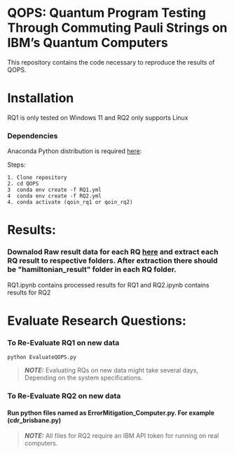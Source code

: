 # QOPS: Quantum Program Testing Through Commuting Pauli Strings on IBM’s Quantum Computers
This repository contains the code necessary to reproduce the results of QOPS.

# Installation
RQ1 is only tested on Windows 11 and RQ2 only supports Linux

### Dependencies

Anaconda Python distribution is required [here](https://www.anaconda.com/products/distribution):

Steps:

    1. Clone repository
    2. cd QOPS
    3  conda env create -f RQ1.yml
    4  conda env create -f RQ2.yml
    4. conda activate (qoin_rq1 or qoin_rq2) 
	

# Results:
### Downalod Raw result data for each RQ [here](https://drive.google.com/drive/folders/1focAA1vQ-N31YaMgxG9nGzzgBgbN_QiA?usp=sharing) and extract each RQ result to respective folders. After extraction there should be "hamiltonian_result" folder in each RQ folder.
RQ1.ipynb contains processed results for RQ1 and RQ2.ipynb contains results for RQ2

# Evaluate Research Questions:
### To Re-Evaluate RQ1 on new data
    python EvaluateQOPS.py
    
> **_NOTE:_** Evaluating RQs on new data might take several days, Depending on the system specifications.

### To Re-Evaluate RQ2 on new data
#### Run python files named as ErrorMitigation_Computer.py. For example (cdr_brisbane.py)

> **_NOTE:_** All files for RQ2 require an IBM API token for running on real computers.
